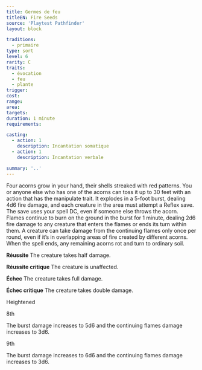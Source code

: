 ```yaml
---
title: Germes de feu
titleEN: Fire Seeds
source: 'Playtest Pathfinder'
layout: block

traditions:
  - primaire
type: sort
level: 6
rarity: C
traits:
  - évocation
  - feu
  - plante
trigger: 
cost: 
range: 
area: 
targets: 
duration: 1 minute
requirements: 

casting:
  - action: 1
    description: Incantation somatique
  - action: 1
    description: Incantation verbale

summary: '..'
---
```

Four acorns grow in your hand, their shells streaked with red patterns. You or anyone else who has one of the acorns can toss it up to 30 feet with an action that has the manipulate trait. It explodes in a 5-foot burst, dealing 4d6 fire damage, and each creature in the area must attempt a Reflex save. The save uses your spell DC, even if someone else throws the acorn. Flames continue to burn on the ground in the burst for 1 minute, dealing 2d6 fire damage to any creature that enters the flames or ends its turn within them. A creature can take damage from the continuing flames only once per round, even if it’s in overlapping areas of fire created by different acorns. When the spell ends, any remaining acorns rot and turn to ordinary soil.

**Réussite** The creature takes half damage.

**Réussite critique** The creature is unaffected.

**Échec** The creature takes full damage.

**Échec critique** The creature takes double damage.

Heightened

8th

The burst damage increases to 5d6 and the continuing flames damage increases to 3d6.

9th

The burst damage increases to 6d6 and the continuing flames damage increases to 3d6.